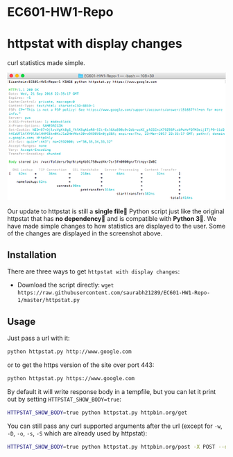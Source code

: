 # EC601-HW1-Repo

# httpstat with display changes

curl statistics made simple.

![screenshot](screenshot_new.png)


Our update to httpstat is still a **single file🌟** Python script just like the original httpstat that has **no dependency👏** and is compatible with **Python 3🍻**. We have made simple changes to how statistics are displayed to the user. Some of the changes are displayed in the screenshot above.


## Installation

There are three ways to get `httpstat with display changes`:

- Download the script directly: `wget https://raw.githubusercontent.com/saurabh21289/EC601-HW1-Repo-1/master/httpstat.py`


## Usage

Just pass a url with it:

```bash
python httpstat.py http://www.google.com
```
or to get the https version of the site over port 443:

```bash
python httpstat.py https://www.google.com
```

By default it will write response body in a tempfile, but you can let it print out by setting `HTTPSTAT_SHOW_BODY=true`:

```bash
HTTPSTAT_SHOW_BODY=true python httpstat.py httpbin.org/get
```

You can still pass any curl supported arguments after the url (except for `-w`, `-D`, `-o`, `-s`, `-S` which are already used by httpstat):

```bash
HTTPSTAT_SHOW_BODY=true python httpstat.py httpbin.org/post -X POST --data-urlencode "a=中文" -v
```
